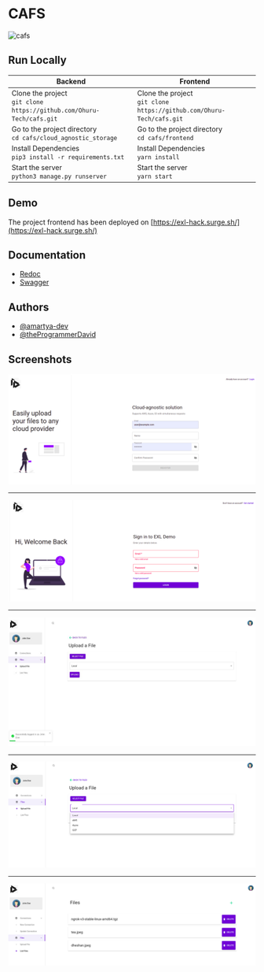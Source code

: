 
# CAFS

![cafs](https://socialify.git.ci/Ohuru-Tech/cafs/image?description=1&descriptionEditable=A%20Cloud%20agnostic%20file%20server%20built%20in%20Django%20and%20React%20with%20AWS%2C%20GCP%20and%20Azure%20integrations.%20&font=Source%20Code%20Pro&language=1&name=1&owner=1&pattern=Charlie%20Brown&stargazers=1&theme=Dark)

## Run Locally
| Backend                                                                      | Frontend                                                                    |
|------------------------------------------------------------------------------|-----------------------------------------------------------------------------|
| Clone the project <br > ```git clone https://github.com/Ohuru-Tech/cafs.git``` | Clone the project <br> ```git clone https://github.com/Ohuru-Tech/cafs.git ``` |
| Go to the project directory <br> ```cd cafs/cloud_agnostic_storage ```      | Go to the project directory <br> ```cd cafs/frontend  ```    |
| Install Dependencies <br> ``` pip3 install -r requirements.txt ```           | Install Dependencies <br>  ``` yarn install ```                              |
| Start the server  <br> ```python3 manage.py runserver ```                    | Start the server <br> ``` yarn start ```                                    |



## Demo

The project frontend has been deployed on [https://exl-hack.surge.sh/](https://exl-hack.surge.sh/)


## Documentation

- [Redoc](https://clafs.herokuapp.com/_platform/docs/v1/redoc/#operation/Connection%20Update )
- [Swagger](https://clafs.herokuapp.com/_platform/docs/v1/swagger/)


## Authors

- [@amartya-dev](https://github.com/amartya-dev)
- [@theProgrammerDavid](https://github.com/theProgrammerDavid)


## Screenshots

![Signup](./assets/signup.png)

<hr>

![Login](./assets/login.png)

<hr>

![Upload1](./assets/upload1.jpeg)

<hr>

![UploadOptions](./assets/upload_options.png)

<hr>

![fileList](./assets/fileList.png)
